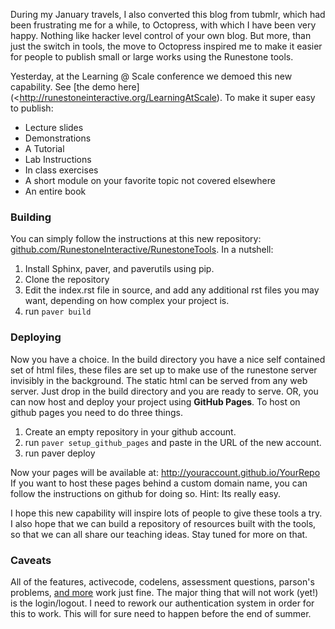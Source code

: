 <!--
.. title: Easy Publishing with Runestone Interactive
.. date: 2014/03/05 08:19:04 /0500
.. slug: easy-publishing-with-runestone-interactive
.. tags: Python, Runestone
.. link: 
.. description: 
-->


During my January travels, I also converted this blog from tubmlr, which had been frustrating me for a while, to Octopress, with which I have been very happy.  Nothing like hacker level control of your own blog.  But more, than just the switch in tools, the move to Octopress inspired me to make it easier for people to publish small or large works using the Runestone tools.

Yesterday, at the Learning @ Scale conference we demoed this new capability.  See [the demo here](<http://runestoneinteractive.org/LearningAtScale).  To make it super easy to publish:

* Lecture slides
* Demonstrations
* A Tutorial
* Lab Instructions
* In class exercises
* A short module on your favorite topic not covered elsewhere
* An entire book

<!-- TEASER_END -->

### Building

You can simply follow the instructions at this new repository:  [github.com/RunestoneInteractive/RunestoneTools](http://github.com/RunestoneInteractive/RunestoneTools).  In a nutshell:

1.  Install Sphinx, paver, and paverutils using pip.
2.  Clone the repository
3.  Edit the index.rst file in source, and add any additional rst files you may want, depending on how complex your project is.
4.  run ``paver build``

### Deploying

Now you have a choice.  In the build directory you have a nice self contained set of html files, these files are set up to make use of the runestone server invisibly in the background.  The static html can be served from any web server.  Just drop in the build directory and you are ready to serve.  OR, you can now host and deploy your project using **GitHub Pages**.  To host on github pages you need to do three things.

1.  Create an empty repository in your github account.
2.  run `paver setup_github_pages` and paste in the URL of the new account.
3.  run paver deploy

Now your pages will be available at:  http://youraccount.github.io/YourRepo
If you want to host these pages behind a custom domain name, you can follow the instructions on github for doing so.  Hint:  Its really easy.

I hope this new capability will inspire lots of people to give these tools a try.  I also hope that we can build a repository of resources built with the tools, so that we can all share our teaching ideas.  Stay tuned for more on that.

### Caveats

All of the features, activecode, codelens, assessment questions, parson's problems, [and more](http://interactivepython.org/overview/overview.html) work just fine.  The major thing that will not work (yet!) is the login/logout.  I need to rework our authentication system in order for this to work.  This will for sure need to happen before the end of summer.
